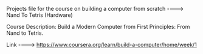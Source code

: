 Projects file for the course on building a computer from scratch ----> Nand To Tetris (Hardware)

Course Description:
Build a Modern Computer from First Principles: From Nand to Tetris.

Link ----> https://www.coursera.org/learn/build-a-computer/home/week/1
